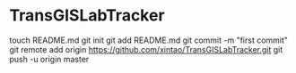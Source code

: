 TransGISLabTracker
==================
touch README.md
git init
git add README.md
git commit -m "first commit"
git remote add origin https://github.com/xintao/TransGISLabTracker.git
git push -u origin master
